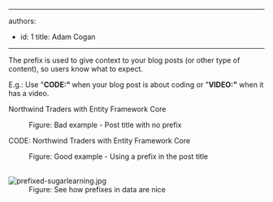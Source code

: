 

---
authors:
  - id: 1
    title: Adam Cogan
---




<span class='intro'> <p class="ssw15-rteElement-P">​The&#160;prefix&#160;is used&#160;to give context to your blog&#160;posts (or other type of content), so users know what to expect.<br></p> </span>

<p>E.g.​​​&#58; Use &quot;<b>CODE&#58;&quot; </b>when your blog post is&#160;about coding<b></b>&#160;or &quot;<b>VIDEO&#58;&quot;</b> when it has a video.<b></b></p><p class="ssw15-rteElement-GreyBox">Northwind Traders with Entity Framework Core<br></p><dd class="ssw15-rteElement-FigureBad"> Figure&#58; Bad example - Post title with&#160;no prefix<br></dd><p class="ssw15-rteElement-GreyBox">CODE&#58; Northwind​​ Traders with Entity Framework Core<br></p><dd class="ssw15-rteElement-FigureGood">Figure&#58; Good example - Using a prefix in the post title​​<br><br></dd>
<dl class="goodImage">
<dt><img src="/PublishingImages/prefixed-sugarlearning.jpg" alt="prefixed-sugarlearning.jpg" /></dt><dd>Figure&#58; See how prefixes in data are nice</dd></dl>


